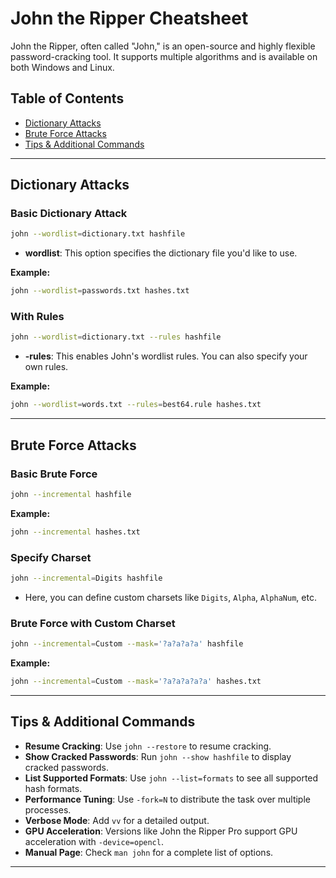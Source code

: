 # John the Ripper Cheatsheet

John the Ripper, often called "John," is an open-source and highly flexible password-cracking tool. It supports multiple algorithms and is available on both Windows and Linux.

## Table of Contents

- [Dictionary Attacks](#dictionary-attacks)
- [Brute Force Attacks](#brute-force-attacks)
- [Tips & Additional Commands](#tips--additional-commands)

---

## Dictionary Attacks

### Basic Dictionary Attack

```bash
john --wordlist=dictionary.txt hashfile
```

- **wordlist**: This option specifies the dictionary file you'd like to use. 

**Example:**

```bash  
john --wordlist=passwords.txt hashes.txt
```

### With Rules

```bash
john --wordlist=dictionary.txt --rules hashfile
```

- **-rules**: This enables John's wordlist rules. You can also specify your own rules.

**Example:**

```bash
john --wordlist=words.txt --rules=best64.rule hashes.txt
```

---

## Brute Force Attacks

### Basic Brute Force

```bash
john --incremental hashfile 
```

**Example:**

```bash
john --incremental hashes.txt
```

### Specify Charset

```bash 
john --incremental=Digits hashfile
```

- Here, you can define custom charsets like `Digits`, `Alpha`, `AlphaNum`, etc. 

### Brute Force with Custom Charset

```bash
john --incremental=Custom --mask='?a?a?a?a' hashfile
```

**Example:**

```bash
john --incremental=Custom --mask='?a?a?a?a?a' hashes.txt
```

---

## Tips & Additional Commands

- **Resume Cracking**: Use `john --restore` to resume cracking.
- **Show Cracked Passwords**: Run `john --show hashfile` to display cracked passwords.
- **List Supported Formats**: Use `john --list=formats` to see all supported hash formats.
- **Performance Tuning**: Use `-fork=N` to distribute the task over multiple processes.  
- **Verbose Mode**: Add `vv` for a detailed output.
- **GPU Acceleration**: Versions like John the Ripper Pro support GPU acceleration with `-device=opencl`.
- **Manual Page**: Check `man john` for a complete list of options.

---
